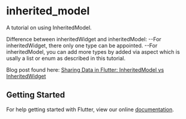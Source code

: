 # inherited_model

A tutorial on using InheritedModel.

Difference between inheritedWidget and inheritedModel:
    --For inheritedWidget, there only one type can be appointed. 
    --For inheritedModel, you can add more types by added via aspect which is usally a list or enum as described in this tutorial.

Blog post found here: [Sharing Data in Flutter: InheritedModel vs InheritedWidget](https://flutter.institute/sharing-data-inheritedmodel-vs-inheritedwidget/)

## Getting Started

For help getting started with Flutter, view our online
[documentation](https://flutter.io/).
